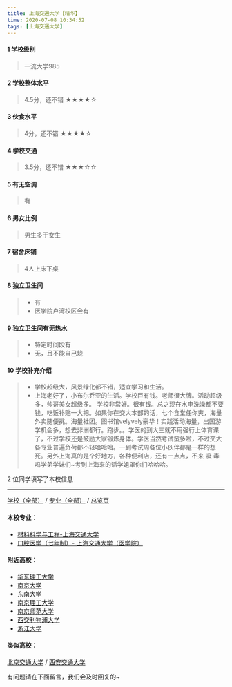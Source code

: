 ```yaml
---
title: 上海交通大学【精华】
time: 2020-07-08 10:34:52
tags: [上海交通大学]
---
```

#### 1 学校级别
> 一流大学985


#### 2 学校整体水平
> 4.5分，还不错
★★★★☆

#### 3 伙食水平
>  4分，还不错
★★★★☆


#### 4 学校交通
> 3.5分，还不错
★★★☆☆


#### 5 有无空调
> 有


#### 6 男女比例
> 男生多于女生


#### 7 宿舍床铺
> 4人上床下桌
 

#### 8 独立卫生间
> - 有
> - 医学院卢湾校区会有

#### 9 独立卫生间有无热水
> - 特定时间段有
> - 无，且不能自己烧

#### 10 学校补充介绍
> - 学校超级大，风景绿化都不错，适宜学习和生活。
> - 上海老好了，小布尔乔亚的生活。学校巨有钱。老师很大牌。活动超级多，帅哥美女超级多。
学校非常好。很有钱。总之现在水电洗澡都不要钱，吃饭补贴一大把。如果你在交大本部的话，七个食堂任你爽，海量外卖随便挑。海量社团。图书馆velyvely豪华！实践活动海量，出国游学机会多，想去非洲都行。跑步。。学医的到大三就不用强行上体育课了，不过学校还是鼓励大家锻炼身体。学医当然考试蛮多啦，不过交大各专业普遍负荷都不轻哈哈哈。一到考试周各位小伙伴都是一样的想死。另外上海真的是个好地方，各种便利店，还有一点点，不来 吸 毒 吗学弟学妹们~考到上海来的话学姐罩你们哈哈哈。

2 位同学填写了本校信息
***
[学校（全部）](https://univgo.github.io/2020/07/09/学校汇总页) / [专业（全部）](https://univgo.github.io/2020/07/09/专业汇总页) / [总览页](https://univgo.github.io/2020/07/09/总览)
#### 本校专业：
- [材料科学与工程-上海交通大学](https://univgo.github.io/2020/07/08/材料科学与工程%20-%20上海交通大学)
- [口腔医学（七年制）- 上海交通大学（医学院）](https://univgo.github.io/2020/07/08/口腔医学七年制%20-%20上海交通大学（医学院）)

#### 附近高校：
- [华东理工大学](https://univgo.github.io/2020/07/08/华东理工大学)
&nbsp; 
- [南京大学](https://univgo.github.io/2020/07/08/南京大学)
- [东南大学](https://univgo.github.io/2020/07/08/东南大学)
- [南京理工大学](https://univgo.github.io/2020/07/08/南京理工大学)
- [南京师范大学](https://univgo.github.io/2020/07/08/南京师范大学)
- [西交利物浦大学](https://univgo.github.io/2020/07/08/西交利物浦大学)
&nbsp; 
- [浙江大学](https://univgo.github.io/2020/07/08/浙江大学)

#### 类似高校：
[北京交通大学](https://univgo.github.io/2020/07/08/北京交通大学) / [西安交通大学](https://univgo.github.io/2020/07/08/西安交通大学) 


有问题请在下面留言，我们会及时回复的~
